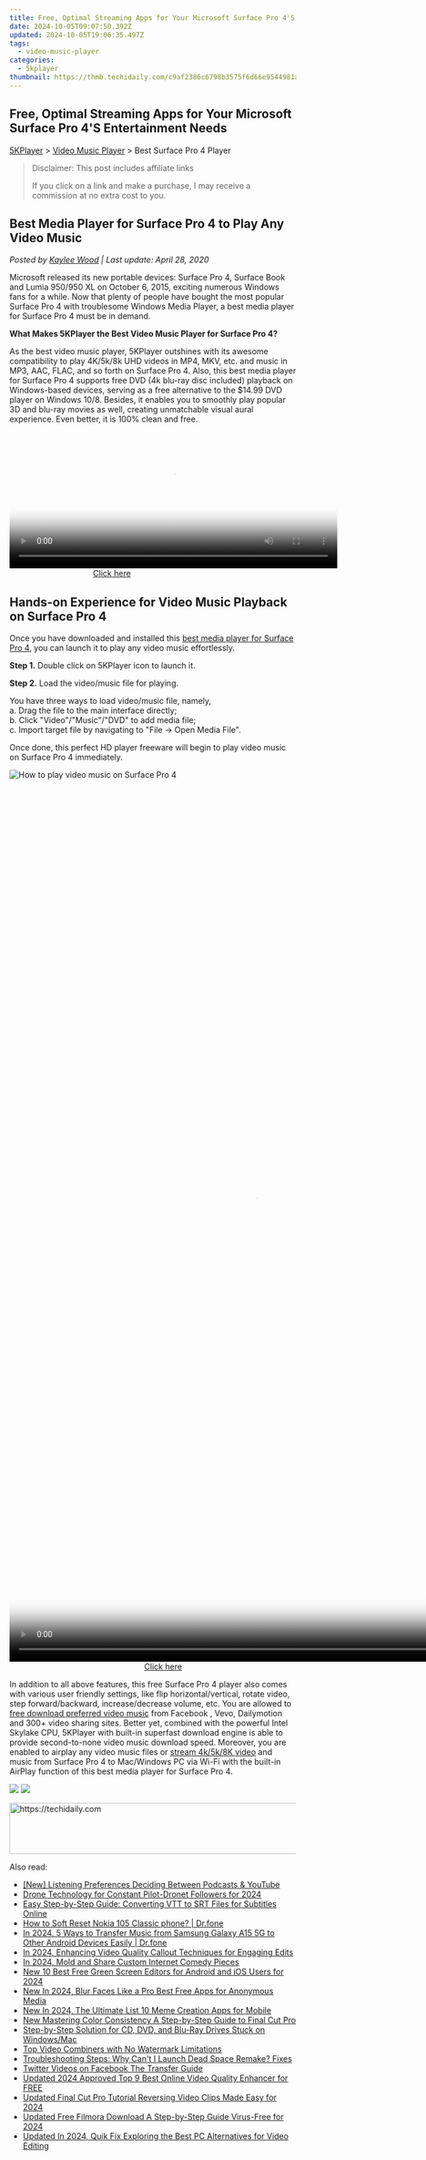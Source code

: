 ```yaml
---
title: Free, Optimal Streaming Apps for Your Microsoft Surface Pro 4'S Entertainment Needs
date: 2024-10-05T09:07:50.392Z
updated: 2024-10-05T19:06:35.497Z
tags:
  - video-music-player
categories:
  - 5kplayer
thumbnail: https://thmb.techidaily.com/c9af2386c6798b3575f6d66e9544981a45984b6b6be55d294d273187d6f5f1e2.jpg
---
```


## Free, Optimal Streaming Apps for Your Microsoft Surface Pro 4'S Entertainment Needs

[5KPlayer](https://tools.techidaily.com/5kplayer/products/) \> [Video Music Player](https://tools.techidaily.com/5kplayer/video-music-player/) \> Best Surface Pro 4 Player

>  Disclaimer: This post includes affiliate links
>
>  If you click on a link and make a purchase, I may receive a commission at no extra cost to you.
>

## Best Media Player for Surface Pro 4 to Play Any Video Music

 _Posted by [Kaylee Wood](https://www.quora.com/profile/Amanda-Hu-21) | Last update: April 28, 2020_

Microsoft released its new portable devices: Surface Pro 4, Surface Book and Lumia 950/950 XL on October 6, 2015, exciting numerous Windows fans for a while. Now that plenty of people have bought the most popular Surface Pro 4 with troublesome Windows Media Player, a best media player for Surface Pro 4 must be in demand.

**What Makes 5KPlayer the Best Video Music Player for Surface Pro 4?**

As the best video music player, 5KPlayer outshines with its awesome compatibility to play 4K/5k/8k UHD videos in MP4, MKV, etc. and music in MP3, AAC, FLAC, and so forth on Surface Pro 4\. Also, this best media player for Surface Pro 4 supports free DVD (4k blu-ray disc included) playback on Windows-based devices, serving as a free alternative to the $14.99 DVD player on Windows 10/8\. Besides, it enables you to smoothly play popular 3D and blu-ray movies as well, creating unmatchable visual aural experience. Even better, it is 100% clean and free.

<!-- affiliate ads begin -->
<span id="1982508">
					<video width="576" height="240" style="cursor:pointer"
           poster="//a.impactradius-go.com/display-clicktoplayimage/1982508.png"
           onclick="if(!this.playClicked){this.play();this.setAttribute('controls',true);this.playClicked=true;}">
	   <source src="//a.impactradius-go.com/display-ad/22993-1982508">
	   <img src="//a.impactradius-go.com/display-clicktoplayimage/1982508.png" style="border: none; height: 100%; width: 100%; object-fit: contain">
	</video>
	<div style="width:360px;text-align:center"><a href="javascript:window.open(decodeURIComponent('https%3A%2F%2Fhomestyler.sjv.io%2Fc%2F5597632%2F1982508%2F22993'), '_blank');void(0);">Click here</a></div>
</span>
<img height="0" width="0" src="https://imp.pxf.io/i/5597632/1982508/22993" style="position:absolute;visibility:hidden;" border="0" />
<!-- affiliate ads end -->

## Hands-on Experience for Video Music Playback on Surface Pro 4

Once you have downloaded and installed this [best media player for Surface Pro 4](https://tools.techidaily.com/5kplayer/video-music-player/), you can launch it to play any video music effortlessly.

**Step 1.** Double click on 5KPlayer icon to launch it.

**Step 2.** Load the video/music file for playing.

You have three ways to load video/music file, namely,  
a. Drag the file to the main interface directly;   
b. Click "Video"/"Music"/"DVD" to add media file;  
c. Import target file by navigating to "File -> Open Media File".

Once done, this perfect HD player freeware will begin to play video music on Surface Pro 4 immediately.

![How to play video music on Surface Pro 4](https://www.5kplayer.com/video-music-player/img/youtube-0119-01.png) 

<!-- affiliate ads begin -->
<span id="1424527">
					<video width="864" height="1536" style="cursor:pointer"
           poster="//a.impactradius-go.com/display-clicktoplayimage/1424527.png"
           onclick="if(!this.playClicked){this.play();this.setAttribute('controls',true);this.playClicked=true;}">
	   <source src="//a.impactradius-go.com/display-ad/16446-1424527">
	   <img src="//a.impactradius-go.com/display-clicktoplayimage/1424527.png" style="border: none; height: 100%; width: 100%; object-fit: contain">
	</video>
	<div style="width:540px;text-align:center"><a href="javascript:window.open(decodeURIComponent('https%3A%2F%2Flaganoo.pxf.io%2Fc%2F5597632%2F1424527%2F16446'), '_blank');void(0);">Click here</a></div>
</span>
<img height="0" width="0" src="https://imp.pxf.io/i/5597632/1424527/16446" style="position:absolute;visibility:hidden;" border="0" />
<!-- affiliate ads end -->

In addition to all above features, this free Surface Pro 4 player also comes with various user friendly settings, like flip horizontal/vertical, rotate video, step forward/backward, increase/decrease volume, etc. You are allowed to [free download preferred video music](https://tools.techidaily.com/5kplayer/youtube-download/) from Facebook , Vevo, Dailymotion and 300+ video sharing sites. Better yet, combined with the powerful Intel Skylake CPU, 5KPlayer with built-in superfast download engine is able to provide second-to-none video music download speed. Moreover, you are enabled to airplay any video music files or [stream 4k/5k/8K video](https://tools.techidaily.com/5kplayer/airplay/) and music from Surface Pro 4 to Mac/Windows PC via Wi-Fi with the built-in AirPlay function of this best media player for Surface Pro 4.

[![](https://www.5kplayer.com/video-music-player/../button/freedownbackwin.png)](https://tools.techidaily.com/5kplayer/products/) [![](https://www.5kplayer.com/video-music-player/../button/freedownwhitemac.png)](https://tools.techidaily.com/5kplayer/products/)

<!-- affiliate ads begin -->
<a href="https://appsumo.8odi.net/c/5597632/2075482/7443" target="_top" id="2075482">
  <img src="//a.impactradius-go.com/display-ad/7443-2075482" border="0" alt="https://techidaily.com" width="728" height="90"/>
</a>
<img height="0" width="0" src="https://appsumo.8odi.net/i/5597632/2075482/7443" style="position:absolute;visibility:hidden;" border="0" />
<!-- affiliate ads end -->

<ins class="adsbygoogle"
     style="display:block"
     data-ad-format="autorelaxed"
     data-ad-client="ca-pub-7571918770474297"
     data-ad-slot="1223367746"></ins>

<ins class="adsbygoogle"
     style="display:block"
     data-ad-client="ca-pub-7571918770474297"
     data-ad-slot="8358498916"
     data-ad-format="auto"
     data-full-width-responsive="true"></ins>

<span class="atpl-alsoreadstyle">Also read:</span>
<div><ul>
<li><a href="https://fox-direct.techidaily.com/new-listening-preferences-deciding-between-podcasts-and-youtube/"><u>[New] Listening Preferences Deciding Between Podcasts & YouTube</u></a></li>
<li><a href="https://article-tips.techidaily.com/drone-technology-for-constant-pilot-dronet-followers-for-2024/"><u>Drone Technology for Constant Pilot-Dronet Followers for 2024</u></a></li>
<li><a href="https://vp-tips.techidaily.com/easy-step-by-step-guide-converting-vtt-to-srt-files-for-subtitles-online/"><u>Easy Step-by-Step Guide: Converting VTT to SRT Files for Subtitles Online</u></a></li>
<li><a href="https://techidaily.com/how-to-soft-reset-nokia-105-classic-phone-drfone-by-drfone-reset-android-reset-android/"><u>How to Soft Reset Nokia 105 Classic phone? | Dr.fone</u></a></li>
<li><a href="https://android-transfer.techidaily.com/in-2024-5-ways-to-transfer-music-from-samsung-galaxy-a15-5g-to-other-android-devices-easily-drfone-by-drfone-transfer-from-android-transfer-from-android/"><u>In 2024, 5 Ways to Transfer Music from Samsung Galaxy A15 5G to Other Android Devices Easily | Dr.fone</u></a></li>
<li><a href="https://visual-screen-recording.techidaily.com/in-2024-enhancing-video-quality-callout-techniques-for-engaging-edits/"><u>In 2024, Enhancing Video Quality Callout Techniques for Engaging Edits</u></a></li>
<li><a href="https://extra-approaches.techidaily.com/in-2024-mold-and-share-custom-internet-comedy-pieces/"><u>In 2024, Mold and Share Custom Internet Comedy Pieces</u></a></li>
<li><a href="https://video-ai-editor.techidaily.com/new-10-best-free-green-screen-editors-for-android-and-ios-users-for-2024/"><u>New 10 Best Free Green Screen Editors for Android and iOS Users for 2024</u></a></li>
<li><a href="https://video-ai-editor.techidaily.com/new-in-2024-blur-faces-like-a-pro-best-free-apps-for-anonymous-media/"><u>New In 2024, Blur Faces Like a Pro Best Free Apps for Anonymous Media</u></a></li>
<li><a href="https://video-ai-editor.techidaily.com/new-in-2024-the-ultimate-list-10-meme-creation-apps-for-mobile/"><u>New In 2024, The Ultimate List 10 Meme Creation Apps for Mobile</u></a></li>
<li><a href="https://video-ai-editor.techidaily.com/new-mastering-color-consistency-a-step-by-step-guide-to-final-cut-pro/"><u>New Mastering Color Consistency A Step-by-Step Guide to Final Cut Pro</u></a></li>
<li><a href="https://techno-recovery.techidaily.com/step-by-step-solution-for-cd-dvd-and-blu-ray-drives-stuck-on-windowsmac/"><u>Step-by-Step Solution for CD, DVD, and Blu-Ray Drives Stuck on Windows/Mac</u></a></li>
<li><a href="https://video-ai-editor.techidaily.com/top-video-combiners-with-no-watermark-limitations/"><u>Top Video Combiners with No Watermark Limitations</u></a></li>
<li><a href="https://win-blog.techidaily.com/troubleshooting-steps-why-cant-i-launch-dead-space-remake-fixes/"><u>Troubleshooting Steps: Why Can't I Launch Dead Space Remake? Fixes</u></a></li>
<li><a href="https://twitter-clips.techidaily.com/twitter-videos-on-facebook-the-transfer-guide/"><u>Twitter Videos on Facebook The Transfer Guide</u></a></li>
<li><a href="https://video-ai-editor.techidaily.com/updated-2024-approved-top-9-best-online-video-quality-enhancer-for-free/"><u>Updated 2024 Approved Top 9 Best Online Video Quality Enhancer for FREE</u></a></li>
<li><a href="https://video-ai-editor.techidaily.com/updated-final-cut-pro-tutorial-reversing-video-clips-made-easy-for-2024/"><u>Updated Final Cut Pro Tutorial Reversing Video Clips Made Easy for 2024</u></a></li>
<li><a href="https://video-ai-editor.techidaily.com/updated-free-filmora-download-a-step-by-step-guide-virus-free-for-2024/"><u>Updated Free Filmora Download A Step-by-Step Guide Virus-Free for 2024</u></a></li>
<li><a href="https://video-ai-editor.techidaily.com/updated-in-2024-quik-fix-exploring-the-best-pc-alternatives-for-video-editing/"><u>Updated In 2024, Quik Fix Exploring the Best PC Alternatives for Video Editing</u></a></li>
</ul></div>

